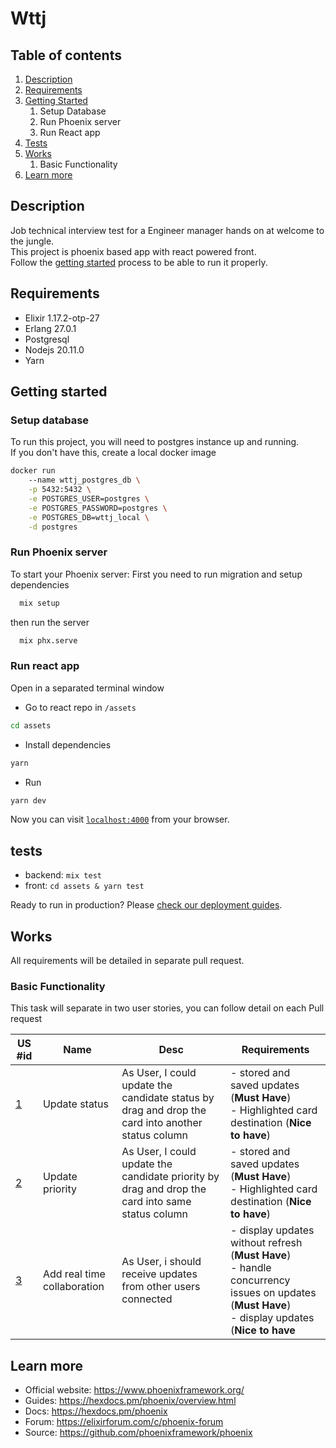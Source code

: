 # Wttj
## Table of contents
1. [Description](#description)
2. [Requirements](#requirements)
3. [Getting Started](#getting-started)
   1. Setup Database
   2. Run Phoenix server
   3. Run React app
4. [Tests](#tests)
5. [Works](#works)
   1. Basic Functionality
6. [Learn more](#learn-more)

## Description
Job technical interview test for a Engineer manager hands on at welcome to the jungle.\
This project is phoenix based app with react powered front.\
Follow the [getting started](#getting-started) process to be able to run it properly.

## Requirements
- Elixir 1.17.2-otp-27
- Erlang 27.0.1
- Postgresql
- Nodejs 20.11.0
- Yarn

## Getting started
### Setup database
To run this project, you will need to postgres instance up and running.\
If you don't have this, create a local docker image
```bash 
docker run
    --name wttj_postgres_db \
    -p 5432:5432 \
    -e POSTGRES_USER=postgres \
    -e POSTGRES_PASSWORD=postgres \
    -e POSTGRES_DB=wttj_local \
    -d postgres
```
### Run Phoenix server

To start your Phoenix server:
First you need to run migration and setup dependencies
```bash
  mix setup
```

then run the server 
```bash
  mix phx.serve
```

### Run react app
Open in a separated terminal window
- Go to react repo in `/assets`
```bash 
cd assets
```

- Install dependencies
```bash 
yarn
```

- Run
```bash 
yarn dev
```

Now you can visit [`localhost:4000`](http://localhost:4000) from your browser.

## tests

- backend: `mix test`
- front: `cd assets & yarn test`


Ready to run in production? Please [check our deployment guides](https://hexdocs.pm/phoenix/deployment.html).

## Works 
All requirements will be detailed in separate pull request.

### Basic Functionality
This task will separate in two user stories, you can follow detail on each Pull request

| US #id                                                        | Name            | Desc                                                                                              | Requirements                                                                                                                                                  |
|---------------------------------------------------------------|-----------------|---------------------------------------------------------------------------------------------------|---------------------------------------------------------------------------------------------------------------------------------------------------------------|
| [1](https://github.com/pi3r0/wttj-technical-interview/pull/1) | Update status   | As User, I could update the candidate status by drag and drop the card into another status column | - stored and saved updates (<b>Must Have</b>)<br/>- Highlighted card destination (<b>Nice to have</b>)                                                        |
| [2](https://github.com/pi3r0/wttj-technical-interview/pull/3) | Update priority | As User, I could update the candidate priority by drag and drop the card into same status column  | - stored and saved updates (<b>Must Have</b>)<br/>- Highlighted card destination (<b>Nice to have</b>)                                                        |
| [3](https://github.com/pi3r0/wttj-technical-interview/pull/4) | Add real time collaboration | As User, i should receive updates from other users connected                                      | - display updates without refresh (<b>Must Have</b>)<br/>- handle concurrency issues on updates (<b>Must Have</b>)<br/>- display updates (<b>Nice to have</b> |

## Learn more

- Official website: https://www.phoenixframework.org/
- Guides: https://hexdocs.pm/phoenix/overview.html
- Docs: https://hexdocs.pm/phoenix
- Forum: https://elixirforum.com/c/phoenix-forum
- Source: https://github.com/phoenixframework/phoenix